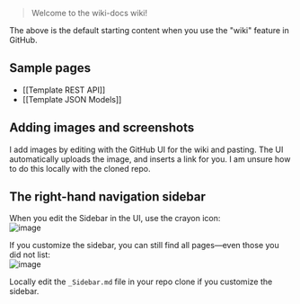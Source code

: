 > Welcome to the wiki-docs wiki!

The above is the default starting content when you use the "wiki" feature in
GitHub.

## Sample pages

* [[Template REST API]]
* [[Template JSON Models]]

## Adding images and screenshots

I add images by editing with the GitHub UI for the wiki and pasting.
The UI automatically uploads the image, and inserts a link for you.
I am unsure how to do this locally with the cloned repo.

## The right-hand navigation sidebar

When you edit the Sidebar in the UI, use the crayon icon:<br/>
![image](https://github.com/binkley/wiki-docs/assets/186421/9e4c088f-3aef-42ca-b137-e769d65a0872)

If you customize the sidebar, you can still find all pages&mdash;even those
you did not list:<br/>
![image](https://github.com/binkley/wiki-docs/assets/186421/decb1b18-0318-44d2-bb39-d48c9aa8a570)

Locally edit the `_Sidebar.md` file in your repo clone if you customize the sidebar.
